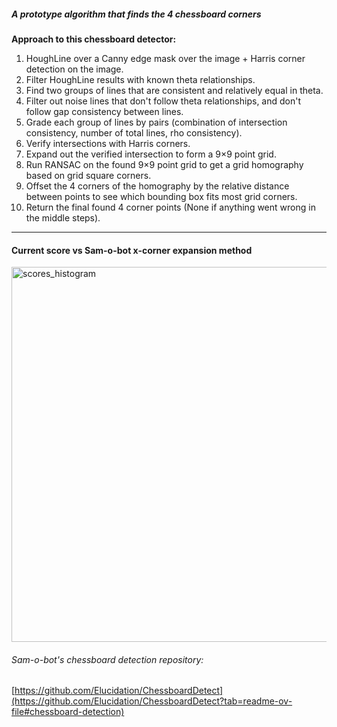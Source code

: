 ##### A prototype algorithm that finds the 4 chessboard corners

**Approach to this chessboard detector:**

1. HoughLine over a Canny edge mask over the image + Harris corner detection on the image.
2. Filter HoughLine results with known theta relationships.
3. Find two groups of lines that are consistent and relatively equal in theta.
4. Filter out noise lines that don't follow theta relationships, and don't follow gap consistency between lines.
5. Grade each group of lines by pairs (combination of intersection consistency, number of total lines, rho consistency).
6. Verify intersections with Harris corners.
7. Expand out the verified intersection to form a 9×9 point grid.
8. Run RANSAC on the found 9×9 point grid to get a grid homography based on grid square corners.
9. Offset the 4 corners of the homography by the relative distance between points to see which bounding box fits most grid corners.
10. Return the final found 4 corner points (None if anything went wrong in the middle steps).

---

#### Current score vs Sam-o-bot x-corner expansion method
<img width="1400" height="600" alt="scores_histogram" src="https://github.com/user-attachments/assets/cd202b85-b9fb-4a22-831b-075793ee8356" />

###### Sam-o-bot's chessboard detection repository:
[https://github.com/Elucidation/ChessboardDetect](https://github.com/Elucidation/ChessboardDetect?tab=readme-ov-file#chessboard-detection)
